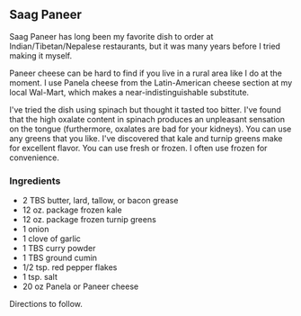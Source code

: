 ## Saag Paneer

Saag Paneer has long been my favorite dish to order at Indian/Tibetan/Nepalese restaurants, but it was many years before I tried making it myself. 

Paneer cheese can be hard to find if you live in a rural area like I do at the moment. I use Panela cheese from the Latin-American cheese section at my local Wal-Mart, which makes a near-indistinguishable substitute.

I've tried the dish using spinach but thought it tasted too bitter. I've found that the high oxalate content in spinach produces an unpleasant sensation on the tongue (furthermore, oxalates are bad for your kidneys). You can use any greens that you like. I've discovered that kale and turnip greens make for excellent flavor. You can use fresh or frozen. I often use frozen for convenience.

### Ingredients
- 2 TBS butter, lard, tallow, or bacon grease
- 12 oz. package frozen kale
- 12 oz. package frozen turnip greens
- 1 onion
- 1 clove of garlic
- 1 TBS curry powder
- 1 TBS ground cumin
- 1/2 tsp. red pepper flakes
- 1 tsp. salt
- 20 oz Panela or Paneer cheese

Directions to follow.
